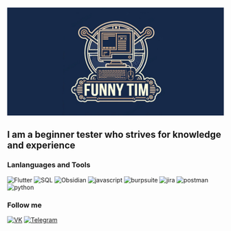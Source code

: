 ![Header](https://github.com/FunnyTim1/FunnyTim1/blob/main/assets/header.png)

## I am a beginner tester who strives for knowledge and experience

### Lanlanguages ​​and Tools
![Flutter](https://img.shields.io/badge/-C++-162949?style=for-the-badge&logo=C%2b%2b&logoColor=408DD2)
![SQL](https://img.shields.io/badge/-SQL-162949?style=for-the-badge&logo=mysql&logoColor=0174cf)
![Obsidian](https://img.shields.io/badge/-obsidian-162949?style=for-the-badge&logo=obsidian&logoColor=8370d5)
![javascript](https://img.shields.io/badge/-javascript-162949?style=for-the-badge&logo=javascript&logoColor=#f5dd00)
![burpsuite](https://img.shields.io/badge/-burpsuite-162949?style=for-the-badge&logo=burpsuite&logoColor=#f76331)
![jira](https://img.shields.io/badge/-jira-162949?style=for-the-badge&logo=jira&logoColor=2580f7)
![postman](https://img.shields.io/badge/-postman-162949?style=for-the-badge&logo=postman&logoColor=ea6838)
![python](https://img.shields.io/badge/-python-162949?style=for-the-badge&logo=python&logoColor=f7cb40)


### Follow me
[![VK](https://img.shields.io/badge/-VK-162949?style=for-the-badge&logo=vk&logoColor=0076f5)](https://vk.com/na_pozitiv4ik)
[![Telegram](https://img.shields.io/badge/-Telegram-162949?style=for-the-badge&logo=Telegram&logoColor=33a7e9)](https://t.me/na_pozitiv4ik)
